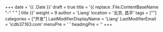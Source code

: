 +++
date = '{{ .Date }}'
draft = true
title = '{{ replace .File.ContentBaseName "-" " " | title }}'
weight = 9
author = 'Liang'
location = '北京, 昌平'
tags = [""]
categories = ["开发"]
LastModifierDisplayName = 'Liang'
LastModifierEmail = 'icdb37.163.com'
menuPre = '<i class="fa-solid fa-bars"></i> '
headingPre = ''
+++
